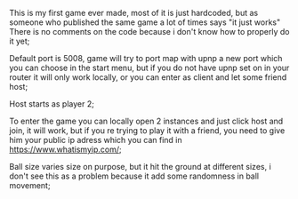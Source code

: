 This is my first game ever made, most of it is just hardcoded, but as someone who published the same game a lot of times says "it just works"
There is no comments on the code because i don't know how to properly do it yet;

Default port is 5008, game will try to port map with upnp a new port which you can choose in the start menu, but if you do not have upnp set on in your router it will only work locally, or you can enter as client and let some friend host;

Host starts as player 2;

To enter the game you can locally open 2 instances and just click host and join, it will work, but if you re trying to play it with a friend, you need to give him your public ip adress which you can find in https://www.whatismyip.com/;


Ball size varies size on purpose, but it hit the ground at different sizes, i don't see this as a problem because it add some randomness in ball movement;
